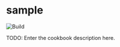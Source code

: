 # sample
![Build](https://travis-ci.org/NetworkBytes/chef-cookbook-sample.svg?branch=master)

TODO: Enter the cookbook description here.

